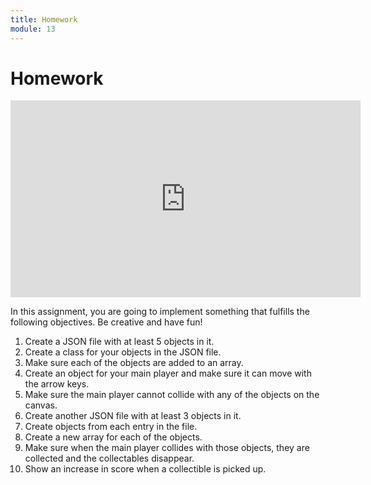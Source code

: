 ```yaml
---
title: Homework
module: 13
---
```


# Homework

<iframe width="560" height="315" src="https://www.youtube.com/embed/FnXhl_upy-0" frameborder="0" allow="accelerometer; autoplay; encrypted-media; gyroscope; picture-in-picture" allowfullscreen></iframe>

In this assignment, you are going to implement something that fulfills the following objectives. Be creative and have fun!

1. Create a JSON file with at least 5 objects in it.
2. Create a class for your objects in the JSON file.
3. Make sure each of the objects are added to an array.
4. Create an object for your main player and make sure it can move with the arrow keys.
5. Make sure the main player cannot collide with any of the objects on the canvas.
6. Create another JSON file with at least 3 objects in it.
7. Create objects from each entry in the file.
8. Create a new array for each of the objects.
9. Make sure when the main player collides with those objects, they are collected and the collectables disappear.
10. Show an increase in score when a collectible is picked up.